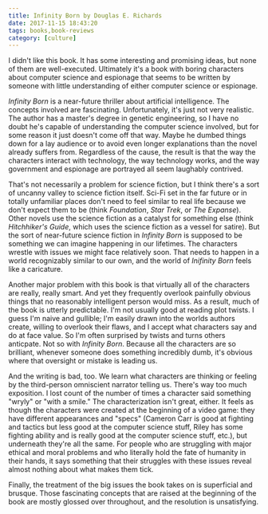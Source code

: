 ```yaml
---
title: Infinity Born by Douglas E. Richards
date: 2017-11-15 18:43:20
tags: books,book-reviews
category: [culture]
---
```

I didn't like this book. It has some interesting and promising ideas, but none of them are well-executed. Ultimately it's a book with boring characters about computer science and espionage that seems to be written by someone with little understanding of either computer science or espionage.

_Infinity Born_ is a near-future thriller about artificial intelligence. The concepts involved are fascinating. Unfortunately, it's just not very realistic. The author has a master's degree in genetic engineering, so I have no doubt he's capable of understanding the computer science involved, but for some reason it just doesn't come off that way. Maybe he dumbed things down for a lay audience or to avoid even longer explanations than the novel already suffers from. Regardless of the cause, the result is that the way the characters interact with technology, the way technology works, and the way government and espionage are portrayed all seem laughably contrived.

That's not necessarily a problem for science fiction, but I think there's a sort of uncanny valley to science fiction itself. Sci-Fi set in the far future or in totally unfamiliar places don't need to feel similar to real life because we don't expect them to be (think _Foundation_, _Star Trek_, or _The Expanse_). Other novels use the science fiction as a catalyst for something else (think _Hitchhiker's Guide_, which uses the science fiction as a vessel for satire). But the sort of near-future science fiction in _Infinity Born_ is supposed to be something we can imagine happening in our lifetimes. The characters wrestle with issues we might face relatively soon. That needs to happen in a world recognizably similar to our own, and the world of _Inifinity Born_ feels like a caricature.

Another major problem with this book is that virtually all of the characters are really, really smart. And yet they frequently overlook painfully obvious things that no reasonably intelligent person would miss. As a result, much of the book is utterly predictable. I'm not usually good at reading plot twists. I guess I'm naive and gullible; I'm easily drawn into the worlds authors create, willing to overlook their flaws, and I accept what characters say and do at face value. So I'm often surprised by twists and turns others anticpate. Not so with _Infinity Born_. Because all the characters are so brilliant, whenever someone does something incredibly dumb, it's obvious where that oversight or mistake is leading us. 

And the writing is bad, too. We learn what characters are thinking or feeling by the third-person omniscient narrator telling us. There's way too much exposition. I lost count of the number of times a character said something "wryly" or "with a smile." The characterization isn't great, either. It feels as though the characters were created at the beginning of a video game: they have different appearances and "specs" (Cameron Carr is good at fighting and tactics but less good at the computer science stuff, Riley has some fighting ability and is really good at the computer science stuff, etc.), but underneath they're all the same. For people who are struggling with major ethical and moral problems and who literally hold the fate of humanity in their hands, it says something that their struggles with these issues reveal almost nothing about what makes them tick.

Finally, the treatment of the big issues the book takes on is superficial and brusque. Those fascinating concepts that are raised at the beginning of the book are mostly glossed over throughout, and the resolution is unsatisfying.
